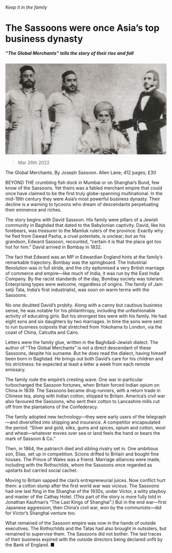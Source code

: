 ###### Keep it in the family

# The Sassoons were once Asia’s top business dynasty 

##### “The Global Merchants” tells the story of their rise and fall 

![image](images/20220326_cup506.jpg) 

> Mar 26th 2022 

The Global Merchants. By Joseph Sassoon. Allen Lane; 412 pages; £30

BEYOND THE crumbling fish dock in Mumbai or on Shanghai’s Bund, few know of the Sassoons. Yet theirs was a fabled merchant empire that could once have claimed to be the first truly globe-spanning multinational. In the mid-19th century they were Asia’s most powerful business dynasty. Their decline is a warning to tycoons who dream of descendants perpetuating their eminence and riches.


The story begins with David Sassoon. His family were pillars of a Jewish community in Baghdad that dated to the Babylonian captivity. David, like his forebears, was treasurer to the Mamluk rulers of the province. Exactly why he fled from Dawad Pasha, a cruel potentate, is unclear; but as his grandson, Edward Sassoon, recounted, “certain it is that the place got too hot for him.” David arrived in Bombay in 1832.

The fact that Edward was an MP in Edwardian England hints at the family’s remarkable trajectory. Bombay was the springboard. The Industrial Revolution was in full stride, and the city epitomised a very British marriage of commerce and empire—like much of India, it was run by the East India Company. By the racist standards of the day, Bombay society was tolerant. Enterprising types were welcome, regardless of origins. The family of Jam setji Tata, India’s first industrialist, was soon on warm terms with the Sassoons.

No one doubted David’s probity. Along with a canny but cautious business sense, he was notable for his philanthropy, including the unfashionable activity of educating girls. But his strongest ties were with his family. He had eight sons and six daughters by two marriages. In time the sons were sent to run business outposts that stretched from Yokohama to London, via the coast of China, Calcutta and Cairo.

Letters were the family glue, written in the Baghdadi-Jewish dialect. The author of “The Global Merchants” is not a direct descendant of these Sassoons, despite his surname. But he does read the dialect, having himself been born in Baghdad. He brings out both David’s care for his children and his strictness: he expected at least a letter a week from each remote emissary.

The family rode the empire’s cresting wave. One war in particular turbocharged the Sassoon fortunes, when Britain forced Indian opium on China in 1839. The Sassoons became drug-runners, with a return trade in Chinese tea, along with Indian cotton, shipped to Britain. America’s civil war also favoured the Sassoons, who sent their cotton to Lancashire mills cut off from the plantations of the Confederacy.

The family adopted new technology—they were early users of the telegraph—and diversified into shipping and insurance. A competitor encapsulated the period: “Silver and gold, silks, gums and spices, opium and cotton, wool and wheat—whatever moves over sea or land feels the hand or bears the mark of Sassoon &amp; Co.”

Then, in 1864, the patriarch died and sibling rivalry set in. One ambitious son, Elias, set up in competition. Scions drifted to Britain and bought fine houses. The Prince of Wales was a friend. Marriage alliances were made, including with the Rothschilds, whom the Sassoons once regarded as upstarts but carried social cachet.

Moving to Britain sapped the clan’s entrepreneurial juices. Now conflict hurt them: a cotton slump after the first world war was vicious. The Sassoons had one last fling in the Shanghai of the 1930s, under Victor, a witty playboy and master of the Cathay Hotel. (This part of the story is more fully told in Jonathan Kaufman’s “The Last Kings of Shanghai”.) But in the end war—first Japanese aggression, then China’s civil war, won by the communists—did for Victor’s Shanghai venture too.

What remained of the Sassoon empire was now in the hands of outside executives. The Rothschilds and the Tatas had also brought in outsiders, but remained to supervise them. The Sassoons did not bother. The last traces of their business expired with the outside directors being declared unfit by the Bank of England. ■

